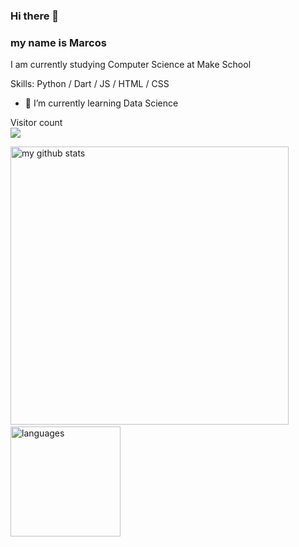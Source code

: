 ### Hi there 👋 
### my name is Marcos
I am currently studying Computer Science at Make School

Skills: Python / Dart / JS / HTML / CSS

- 🌱 I’m currently learning Data Science 

<p> 
  Visitor count<br>
  <img src="https://profile-counter.glitch.me/mabadinakach/count.svg" />
</p>


<!--
**mabadinakach/mabadinakach** is a ✨ _special_ ✨ repository because its `README.md` (this file) appears on your GitHub profile.

Here are some ideas to get you started:

- 🔭 I’m currently working on ...
- 🌱 I’m currently learning ...
- 👯 I’m looking to collaborate on ...
- 🤔 I’m looking for help with ...
- 💬 Ask me about ...
- 📫 How to reach me: ...
- 😄 Pronouns: ...
- ⚡ Fun fact: ...
-->



<p align="left">
<img src="https://github-readme-stats.vercel.app/api?username=mabadinakach&show_icons=true&theme=light" alt="my github stats" width="445"/>&nbsp;<img src="https://github-readme-stats.vercel.app/api/top-langs/?username=mabadinakach&layout=compact&show_icons=true&theme=light" alt="languages" height="176">
</p>
